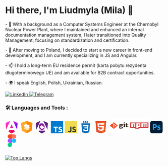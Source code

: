<div id="header" align="left">
  <h1>Hi there, I'm Liudmyla (Mila) 👋</h1>
  <p>- 🔭  With a background as a Computer Systems Engineer at the Chernobyl Nuclear Power Plant, where I maintained and enhanced an internal documentation management system, I later transitioned into Quality Management, focusing on standardization and certification.</p>
  <p>- 🌱 After moving to Poland, I decided to start a new career in front-end development, and I am currently specializing in JS and Angular.</p>
  <p>- 📫 I hold a long-term EU residence permit (karta pobytu rezydenta długoterminowego UE) and am available for B2B contract opportunities.</p>
  <p>- 🌍 I speak English, Polish, Ukrainian, Russian.</p>
  <div id="socials">
    <a href="https://www.linkedin.com/in/liudmyla-melnychuk/">
      <img src="https://img.shields.io/badge/LinkedIn-blue?style=for-the-badge&logo=linkedin&logoColor=white" alt="LinkedIn"/>
    </a>
    <a href="https://t.me/mila_melnychuk">
      <img src="https://img.shields.io/badge/Telegram-blue?style=for-the-badge&logo=telegram&logoColor=white" alt="Telegram"/>
    </a>
  </div>
</div>

### 🛠 Languages and Tools :

<div>
  <img src="https://github.com/devicons/devicon/blob/master/icons/angular/angular-original.svg" title="Angular16+" alt="Angular" width="40" height="40"/>&nbsp;
  <img src="https://github.com/devicons/devicon/blob/master/icons/angularmaterial/angularmaterial-original.svg" title="Angular Material UI" alt="Angular Material UI" width="40" height="40"/>&nbsp;
  <img src="https://github.com/devicons/devicon/blob/master/icons/ngrx/ngrx-original.svg" title="NgRx" alt="NgRx" width="40" height="40"/>&nbsp;
  <img src="https://github.com/devicons/devicon/blob/master/icons/typescript/typescript-original.svg" title="TypeScript" alt="TypeScript" width="40" height="40"/>
  <img src="https://github.com/devicons/devicon/blob/master/icons/javascript/javascript-original.svg" title="JavaScript" alt="JavaScript" width="40" height="40"/>&nbsp;
  <img src="https://github.com/devicons/devicon/blob/master/icons/css3/css3-plain-wordmark.svg"  title="CSS3" alt="CSS" width="40" height="40"/>&nbsp;
  <img src="https://github.com/devicons/devicon/blob/master/icons/html5/html5-original.svg" title="HTML5" alt="HTML" width="40" height="40"/>&nbsp;
  <img src="https://github.com/devicons/devicon/blob/master/icons/git/git-original-wordmark.svg" title="Git" alt="Git" width="60" height="50"/>
  <img src="https://github.com/devicons/devicon/blob/master/icons/npm/npm-original-wordmark.svg" title="NPM" alt="NPM" width="60" height="50"/>
  <img src="https://github.com/devicons/devicon/blob/master/icons/photoshop/photoshop-original.svg" title="PhotoShop" alt="PhotoShop" width="40" height="40"/>
  <img src="https://github.com/devicons/devicon/blob/master/icons/figma/figma-original.svg" title="Figma" width="40" alt="Figma" height="40"/>

</div>

###

[![Top Langs](https://github-readme-stats.vercel.app/api/top-langs/?username=milana1726&layout=compact&theme=vision-friendly-dark)](https://github.com/milana1726/github-readme-stats)

###
<!--
**milana1726/milana1726** is a ✨ _special_ ✨ repository because its `README.md` (this file) appears on your GitHub profile.

Here are some ideas to get you started:

- 🔭 I’m currently working on ...
- 🌱 I’m currently learning ...
- 👯 I’m looking to collaborate on ...
- 🤔 I’m looking for help with ...
- 💬 Ask me about ...
- 📫 How to reach me: ...
- 😄 Pronouns: ...
- ⚡ Fun fact: ...
-->
